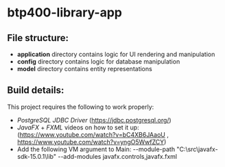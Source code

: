 # btp400-library-app

## File structure:
* __application__ directory contains logic for UI rendering and manipulation
* __config__ directory contains logic for database manipulation
* __model__ directory contains entity representations

## Build details:
This project requires the following to work properly:
* _PostgreSQL JDBC Driver_ (https://jdbc.postgresql.org/)
* _JavaFX_ + _FXML_ videos on how to set it up: (https://www.youtube.com/watch?v=bC4XB6JAaoU , https://www.youtube.com/watch?v=yngO5WwfZCY)
* Add the following VM argument to Main: --module-path "C:\src\javafx-sdk-15.0.1\lib" --add-modules javafx.controls,javafx.fxml
